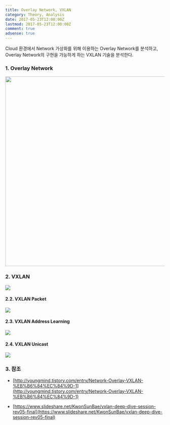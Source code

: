 ```yaml
---
title: Overlay Network, VXLAN
category: Theory, Analysis
date: 2017-05-23T12:00:00Z
lastmod: 2017-05-23T12:00:00Z
comment: true
adsense: true
---
```


Cloud 환경에서 Network 가상화를 위해 이용하는 Overlay Network를 분석하고, Overlay Network의 구현을 가능하게 하는 VXLAN 기술을 분석한다.

### 1. Overlay Network

<img src="{{site.baseurl}}/images/theory_analysis/Overlay_Network_VXLAN/Overlay.PNG" width="600px">

### 2. VXLAN

![]({{site.baseurl}}/images/theory_analysis/Overlay_Network_VXLAN/VXLAN_Overview.PNG)

#### 2.2. VXLAN Packet

![]({{site.baseurl}}/images/theory_analysis/Overlay_Network_VXLAN/VXLAN_Packet.PNG)

#### 2.3. VXLAN Address Learning

![]({{site.baseurl}}/images/theory_analysis/Overlay_Network_VXLAN/VXLAN_Address_Learning.PNG)

#### 2.4. VXLAN Unicast

![]({{site.baseurl}}/images/theory_analysis/Overlay_Network_VXLAN/VXLAN_Unicast.PNG)

### 3. 참조

* [http://youngmind.tistory.com/entry/Network-Overlay-VXLAN-%EB%B6%84%EC%84%9D-1](http://youngmind.tistory.com/entry/Network-Overlay-VXLAN-%EB%B6%84%EC%84%9D-1)

*  [https://www.slideshare.net/KwonSunBae/vxlan-deep-dive-session-rev05-final](https://www.slideshare.net/KwonSunBae/vxlan-deep-dive-session-rev05-final)
